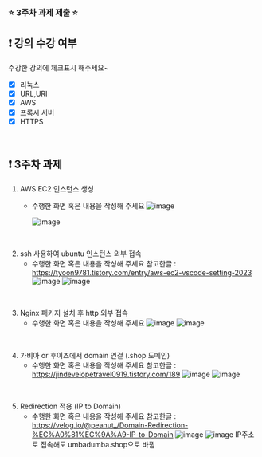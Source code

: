### ⭐️ 3주차 과제 제출 ⭐️

## ❗️ 강의 수강 여부
수강한 강의에 체크표시 해주세요~

- [x] 리눅스
- [x] URL,URI
- [x] AWS
- [x] 프록시 서버
- [x] HTTPS

<br>

## ❗️ 3주차 과제
1. AWS EC2 인스턴스 생성
   - 수행한 화면 혹은 내용을 작성해 주세요
     ![image](https://github.com/UmbaDumba/2024_Server_study_Basic/assets/88480816/012ff82f-5df2-4a83-89d0-3639bfac80cf)

     ![image](https://github.com/UmbaDumba/2024_Server_study_Basic/assets/88480816/14aa3254-8002-4b9f-a1ca-b9de3d289fc1)


<br/>

2. ssh 사용하여 ubuntu 인스턴스 외부 접속
   - 수행한 화면 혹은 내용을 작성해 주세요
     참고한글 : https://tyoon9781.tistory.com/entry/aws-ec2-vscode-setting-2023
     ![image](https://github.com/UmbaDumba/2024_Server_study_Basic/assets/88480816/f4d5af70-b174-42f6-b600-4efe54c43828)
      ![image](https://github.com/UmbaDumba/2024_Server_study_Basic/assets/88480816/44d260f7-a3f1-4839-84d6-ec9dc71f5dbe)


<br/>

3. Nginx 패키지 설치 후 http 외부 접속
   - 수행한 화면 혹은 내용을 작성해 주세요
     ![image](https://github.com/UmbaDumba/2024_Server_study_Basic/assets/88480816/5e45acc1-c1a6-422f-b3c4-0fe263a4eada)
      ![image](https://github.com/UmbaDumba/2024_Server_study_Basic/assets/88480816/e839ad87-94a0-4587-8f3d-f0e5bbe65482)


<br/>

4. 가비아 or 후이즈에서 domain 연결 (.shop 도메인)
   - 수행한 화면 혹은 내용을 작성해 주세요
     참고한글 : https://jindevelopetravel0919.tistory.com/189
      ![image](https://github.com/UmbaDumba/2024_Server_study_Basic/assets/88480816/a7a8968a-61de-4768-901c-642a8722bc08)
      ![image](https://github.com/UmbaDumba/2024_Server_study_Basic/assets/88480816/aad7892e-757f-4422-b095-351ccf2c1d2d)

<br/>

5. Redirection 적용 (IP to Domain)
   - 수행한 화면 혹은 내용을 작성해 주세요
     참고한글 : https://velog.io/@peanut_/Domain-Redirection-%EC%A0%81%EC%9A%A9-IP-to-Domain
     ![image](https://github.com/UmbaDumba/2024_Server_study_Basic/assets/88480816/08562427-a9cc-44c3-8f09-947f6b8b363e)
      ![image](https://github.com/UmbaDumba/2024_Server_study_Basic/assets/88480816/14404a21-e5fa-4056-92e1-bc35b20038a5)
      IP주소로 접속해도 umbadumba.shop으로 바뀜

<br/>
